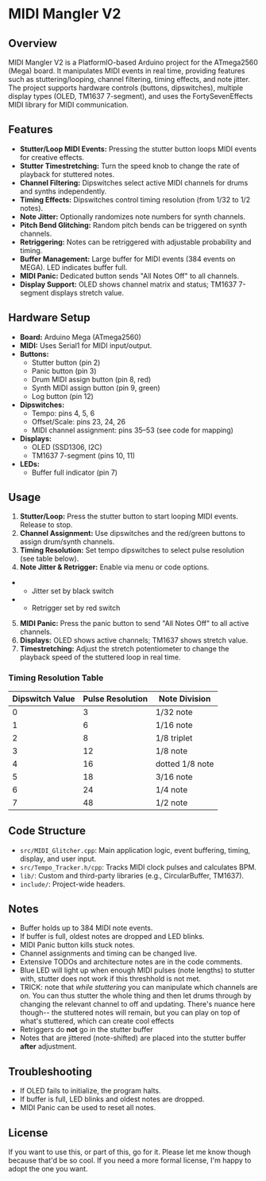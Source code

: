 # MIDI Mangler V2

## Overview

MIDI Mangler V2 is a PlatformIO-based Arduino project for the ATmega2560 (Mega) board. It manipulates MIDI events in real time, providing features such as stuttering/looping, channel filtering, timing effects, and note jitter. The project supports hardware controls (buttons, dipswitches), multiple display types (OLED, TM1637 7-segment), and uses the FortySevenEffects MIDI library for MIDI communication.

## Features

- **Stutter/Loop MIDI Events:** Pressing the stutter button loops MIDI events for creative effects.
- **Stutter Timestretching:** Turn the speed knob to change the rate of playback for stuttered notes.
- **Channel Filtering:** Dipswitches select active MIDI channels for drums and synths independently.
- **Timing Effects:** Dipswitches control timing resolution (from 1/32 to 1/2 notes).
- **Note Jitter:** Optionally randomizes note numbers for synth channels.
- **Pitch Bend Glitching:** Random pitch bends can be triggered on synth channels.
- **Retriggering:** Notes can be retriggered with adjustable probability and timing.
- **Buffer Management:** Large buffer for MIDI events (384 events on MEGA). LED indicates buffer full.
- **MIDI Panic:** Dedicated button sends "All Notes Off" to all channels.
- **Display Support:** OLED shows channel matrix and status; TM1637 7-segment displays stretch value.


## Hardware Setup

- **Board:** Arduino Mega (ATmega2560)
- **MIDI:** Uses Serial1 for MIDI input/output.
- **Buttons:**
  - Stutter button (pin 2)
  - Panic button (pin 3)
  - Drum MIDI assign button (pin 8, red)
  - Synth MIDI assign button (pin 9, green)
  - Log button (pin 12)
- **Dipswitches:**
  - Tempo: pins 4, 5, 6
  - Offset/Scale: pins 23, 24, 26
  - MIDI channel assignment: pins 35–53 (see code for mapping)
- **Displays:**
  - OLED (SSD1306, I2C)
  - TM1637 7-segment (pins 10, 11)
- **LEDs:**
  - Buffer full indicator (pin 7)

## Usage

1. **Stutter/Loop:** Press the stutter button to start looping MIDI events. Release to stop.
2. **Channel Assignment:** Use dipswitches and the red/green buttons to assign drum/synth channels.
3. **Timing Resolution:** Set tempo dipswitches to select pulse resolution (see table below).
4. **Note Jitter & Retrigger:** Enable via menu or code options.
- - Jitter set by black switch
- - Retrigger set by red switch
5. **MIDI Panic:** Press the panic button to send "All Notes Off" to all active channels. 
6. **Displays:** OLED shows active channels; TM1637 shows stretch value.
7. **Timestretching:** Adjust the stretch potentiometer to change the playback speed of the stuttered loop in real time.

### Timing Resolution Table

| Dipswitch Value | Pulse Resolution | Note Division      |
|-----------------|------------------|--------------------|
| 0               | 3                | 1/32 note          |
| 1               | 6                | 1/16 note          |
| 2               | 8                | 1/8 triplet        |
| 3               | 12               | 1/8 note           |
| 4               | 16               | dotted 1/8 note    |
| 5               | 18               | 3/16 note          |
| 6               | 24               | 1/4 note           |
| 7               | 48               | 1/2 note           |

## Code Structure

- `src/MIDI_Glitcher.cpp`: Main application logic, event buffering, timing, display, and user input.
- `src/Tempo_Tracker.h/cpp`: Tracks MIDI clock pulses and calculates BPM.
- `lib/`: Custom and third-party libraries (e.g., CircularBuffer, TM1637).
- `include/`: Project-wide headers.

## Notes

- Buffer holds up to 384 MIDI note events.
- If buffer is full, oldest notes are dropped and LED blinks.
- MIDI Panic button kills stuck notes.
- Channel assignments and timing can be changed live.
- Extensive TODOs and architecture notes are in the code comments.
- Blue LED will light up when enough MIDI pulses (note lengths) to stutter with, stutter does not work if this threshhold is not met. 
- TRICK: note that *while stuttering* you can manipulate which channels are on. You can thus stutter the whole thing and then let drums through by changing the relevant channel to off and updating.  There's nuance here though-- the stuttered notes will remain, but you can play on top of what's stuttered, which can create cool effects
- Retriggers do **not** go in the stutter buffer
- Notes that are jittered (note-shifted) are placed into the stutter buffer **after** adjustment.


## Troubleshooting

- If OLED fails to initialize, the program halts.
- If buffer is full, LED blinks and oldest notes are dropped.
- MIDI Panic can be used to reset all notes.

## License

If you want to use this, or part of this, go for it.  Please let me know though because that'd be so cool.  If you need a more formal license, I'm happy to adopt the one you want.

